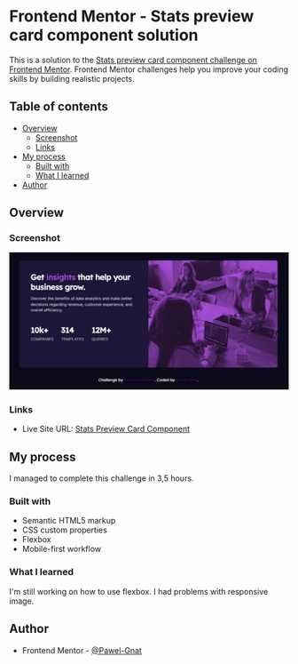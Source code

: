 # Frontend Mentor - Stats preview card component solution

This is a solution to the [Stats preview card component challenge on Frontend Mentor](https://www.frontendmentor.io/challenges/stats-preview-card-component-8JqbgoU62). Frontend Mentor challenges help you improve your coding skills by building realistic projects. 

## Table of contents

- [Overview](#overview)
  - [Screenshot](#screenshot)
  - [Links](#links)
- [My process](#my-process)
  - [Built with](#built-with)
  - [What I learned](#what-i-learned)
- [Author](#author)

## Overview

### Screenshot

![](./screenshot.jpg)

### Links

- Live Site URL: [Stats Preview Card Component](https://pawel-gnat.github.io/Frontend-Mentor-Huddle-Landing-Page/)

## My process

I managed to complete this challenge in 3,5 hours.

### Built with

- Semantic HTML5 markup
- CSS custom properties
- Flexbox
- Mobile-first workflow

### What I learned

I'm still working on how to use flexbox. I had problems with responsive image. 

## Author

- Frontend Mentor - [@Pawel-Gnat](https://www.frontendmentor.io/profile/Pawel-Gnat)
